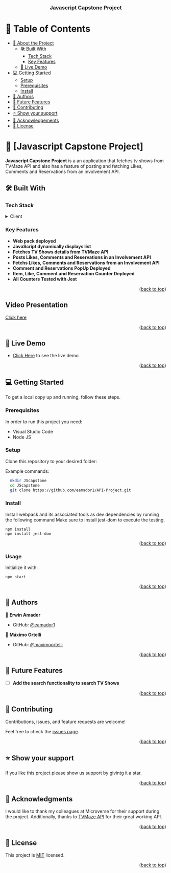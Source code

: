 <a name="readme-top"></a>

<div align="center">
  <h3><b>Javascript Capstone Project </b></h3>

</div>

<!-- TABLE OF CONTENTS -->

# 📗 Table of Contents

- [📖 About the Project](#about-project)
  - [🛠 Built With](#built-with)
    - [Tech Stack](#tech-stack)
    - [Key Features](#key-features)
  - [🚀 Live Demo](#live-demo)
- [💻 Getting Started](#getting-started)
  - [Setup](#setup)
  - [Prerequisites](#prerequisites)
  - [Install](#install)
- [👥 Authors](#authors)
- [🔭 Future Features](#future-features)
- [🤝 Contributing](#contributing)
- [⭐️ Show your support](#support)
- [🙏 Acknowledgements](#acknowledgements)
- [📝 License](#license)

<!-- PROJECT DESCRIPTION -->

# 📖 [Javascript Capstone Project] <a name="about-project"></a>

**Javascript Capstone Project** is a an application that fetches tv shows from TVMaze API and also has a feature of posting and fetching Likes, Comments and Reservations from an involvement API.

## 🛠 Built With <a name="built-with"></a>

### Tech Stack <a name="tech-stack"></a>

<details>
  <summary>Client</summary>
  <ul>
    <li>HTML</li>
    <li>CSS</li>
    <li>JS</li>
    <li>Webpack</li>
    <li>Jest</li>
  </ul>
</details>

<!-- Features -->

### Key Features <a name="key-features"></a>

- **Web pack deployed**
- **JavaScript dynamically displays list**
- **Fetches TV Shows details from TVMaze API**
- **Posts Likes, Comments and Reservations in an Involvement API**
- **Fetchs Likes, Comments and Reservations from an Involvement API**
- **Comment and Reservations PopUp Deployed**
- **Item, Like, Comment and Reservation Counter Deployed**
- **All Counters Tested with Jest**

<p align="right">(<a href="#readme-top">back to top</a>)</p>


## Video Presentation <a name="video-presentation"></a>
[Click here](https://drive.google.com/file/d/1xexvXqiWVZWBcR3Mg7sLU9inLa9gcMml/view?usp=sharing)


<p align="right">(<a href="#readme-top">back to top</a>)</p>


## 🚀 Live Demo <a name="live-demo"></a>

- <a href="https://eamador1-js-capstone.netlify.app/">Click Here</a> to see the live demo

<p align="right">(<a href="#readme-top">back to top</a>)</p>


## 💻 Getting Started <a name="getting-started"></a>

To get a local copy up and running, follow these steps.

### Prerequisites <a name="prerequisites">

In order to run this project you need:

- Visual Studio Code
- Node JS

### Setup <a name="setup">

Clone this repository to your desired folder:

Example commands:

```sh
  mkdir JScapstone
  cd JScapstone
  git clone https://github.com/eamador1/API-Project.git
```

### Install <a name="install">

Install webpack and its associated tools as dev dependencies by running the following command
Make sure to install jest-dom to execute the testing.

```
npm install
npm install jest-dom
```

<p align="right">(<a href="#readme-top">back to top</a>)</p>

### Usage <a name="install">

Initialize it with:

```
npm start
```

<p align="right">(<a href="#readme-top">back to top</a>)</p>


## 👥 Authors <a name="authors"></a>

👤 **Erwin Amador**

- GitHub: [@eamador1](https://github.com/eamador1)

👤 **Máximo Ortelli**

- GitHub: [@maximoortelli](https://github.com/maximoortelli)

<p align="right">(<a href="#readme-top">back to top</a>)</p>


## 🔭 Future Features <a name="future-features"></a>

- [ ] **Add the search functionality to search TV Shows**

<p align="right">(<a href="#readme-top">back to top</a>)</p>


## 🤝 Contributing <a name="contributing"></a>

Contributions, issues, and feature requests are welcome!

Feel free to check the [issues page](../../issues/).

<p align="right">(<a href="#readme-top">back to top</a>)</p>


## ⭐️ Show your support <a name="support"></a>

If you like this project please show us support by givintg it a star.

<p align="right">(<a href="#readme-top">back to top</a>)</p>


## 🙏 Acknowledgments <a name="acknowledgements"></a>

I would like to thank my colleagues at Microverse for their support during the project.
Additionally, thanks to [TVMaze API](https://www.tvmaze.com/api) for their great working API.

<p align="right">(<a href="#readme-top">back to top</a>)</p>


## 📝 License <a name="license"></a>

This project is [MIT](./MIT.md) licensed.

<p align="right">(<a href="#readme-top">back to top</a>)</p>
